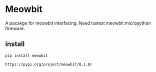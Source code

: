 # Meowbit

A pacakge for meowbit interfacing. Need lastest meowbit micropython firmware.

## install

```
pip install meowbit
```


```
https://pypi.org/project/meowbit/0.1.0/
```